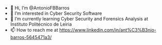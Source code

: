 - 👋 Hi, I’m @AntonioFBBarros
- 👀 I’m interested in Cyber Security Software 
- 🌱 I’m currently learning Cyber Security and Forensics Analysis at Instituto Politécnico de Leiria 
- 📫 How to reach me at https://www.linkedin.com/in/ant%C3%B3nio-barros-5645471a3/ 

<!---
AntonioFBBarros/AntonioFBBarros is a ✨ special ✨ repository because its `README.md` (this file) appears on your GitHub profile.
You can click the Preview link to take a look at your changes.
--->
